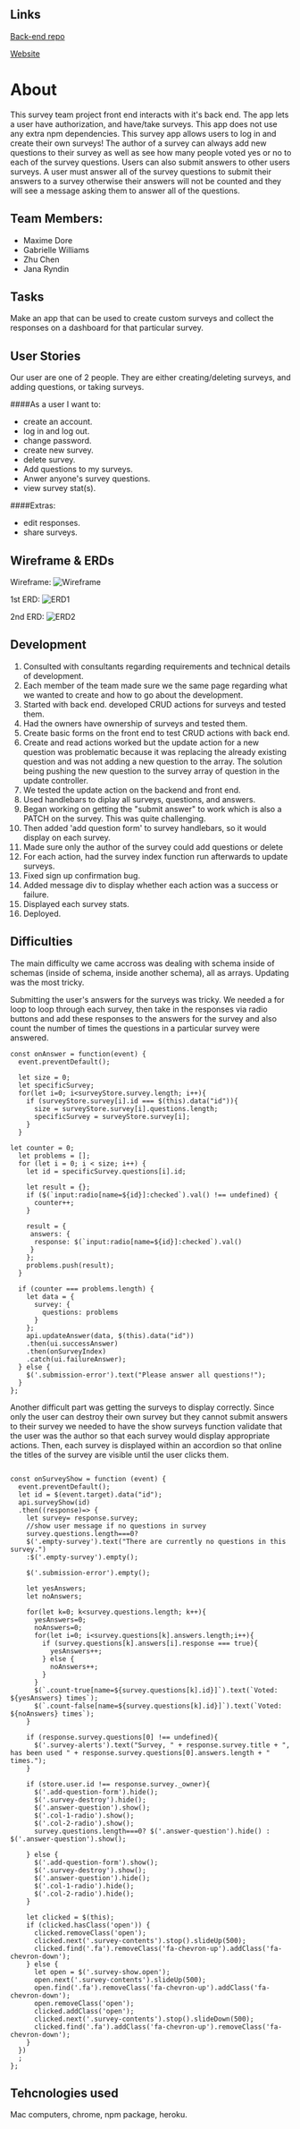 ## Links

[Back-end repo](https://github.com/GZMJ-Survey/express-api-survey)

[Website](https://gzmj-survey.github.io/client-survey/)

# About

This survey team project front end interacts with it's back end. The app lets a user have authorization, and have/take surveys. This app does not use any extra npm dependencies. This survey app allows users to log in and create their own surveys! The author of a survey can always add new questions to their survey as well as see how many people voted yes or no to each of the survey questions. Users can also submit answers to other users surveys. A user must answer all of the survey questions to submit their answers to a survey otherwise their answers will not be counted and they will see a message asking them to answer all of the questions.


## Team Members:

-  Maxime Dore
-  Gabrielle Williams
-  Zhu Chen
-  Jana Ryndin


## Tasks

Make an app that can be used to create custom surveys and collect the responses
on a dashboard for that particular survey.


## User Stories

Our user are one of 2 people. They are either creating/deleting surveys, and
adding questions, or taking surveys.

####As a user I want to:
-   create an account.
-   log in and log out.
-   change password.
-   create new survey.
-   delete survey.
-   Add questions to my surveys.
-   Anwer anyone's survey questions.
-   view survey stat(s).

####Extras:
-   edit responses.
-   share surveys.

## Wireframe & ERDs

Wireframe:
![Wireframe](wireframe.jpg "Wireframe")

1st ERD:
![ERD1](ERD1.jpg "1st ERD")

2nd ERD:
![ERD2](ERD2.JPG "2nd ERD")

## Development

1. Consulted with consultants regarding requirements and technical details of
development.
2. Each member of the team made sure we the same page regarding what we wanted
to create and how to go about the development.
3. Started with back end. developed CRUD actions for surveys and tested them.
4. Had the owners have ownership of surveys and tested them.
5. Create basic forms on the front end to test CRUD actions with back end.
6. Create and read actions worked but the update action for a new question was
problematic because it was replacing the already existing question and was not
adding a new question to the array. The solution being pushing the new
question to the survey array of question in the update controller.
7. We tested the update action on the backend and front end.
8. Used handlebars to diplay all surveys, questions, and answers.
9. Began working on getting the "submit answer" to work which is also a PATCH on
the survey. This was quite challenging.
10. Then added 'add question form' to survey handlebars, so it would display on
each survey.
11. Made sure only the author of the survey could add questions or delete
12. For each action, had the survey index function run afterwards to update
surveys.
13. Fixed sign up confirmation bug.
14. Added message div to display whether each action was a success or failure.
15. Displayed each survey stats.
16. Deployed.

## Difficulties

The main difficulty we came accross was dealing with schema inside of schemas
(inside of schema, inside another schema), all as arrays. Updating was the most
tricky.

Submitting the user's answers for the surveys was tricky. We needed a for loop to loop through each survey, then take in the responses via radio buttons and add these responses to the answers for the survey and also count the number of times the questions in a particular survey were answered.

```
const onAnswer = function(event) {
  event.preventDefault();

  let size = 0;
  let specificSurvey;
  for(let i=0; i<surveyStore.survey.length; i++){
    if (surveyStore.survey[i].id === $(this).data("id")){
      size = surveyStore.survey[i].questions.length;
      specificSurvey = surveyStore.survey[i];
    }
  }

let counter = 0;
  let problems = [];
  for (let i = 0; i < size; i++) {
    let id = specificSurvey.questions[i].id;

    let result = {};
    if ($(`input:radio[name=${id}]:checked`).val() !== undefined) {
      counter++;
    }

    result = {
     answers: {
      response: $(`input:radio[name=${id}]:checked`).val()
     }
    };
    problems.push(result);
  }

  if (counter === problems.length) {
    let data = {
      survey: {
        questions: problems
      }
    };
    api.updateAnswer(data, $(this).data("id"))
    .then(ui.successAnswer)
    .then(onSurveyIndex)
    .catch(ui.failureAnswer);
  } else {
    $('.submission-error').text("Please answer all questions!");
  }
};
```
Another difficult part was getting the surveys to display correctly. Since only the user can destroy their own survey but they cannot submit answers to their survey we needed to have the show surveys function validate that the user was the author so that each survey would display appropriate actions. Then, each survey is displayed within an accordion so that online the titles of the survey are visible until the user clicks them.

```

const onSurveyShow = function (event) {
  event.preventDefault();
  let id = $(event.target).data("id");
  api.surveyShow(id)
  .then((response)=> {
    let survey= response.survey;
    //show user message if no questions in survey
    survey.questions.length===0?
    $('.empty-survey').text("There are currently no questions in this survey.")
    :$('.empty-survey').empty();

    $('.submission-error').empty();

    let yesAnswers;
    let noAnswers;

    for(let k=0; k<survey.questions.length; k++){
      yesAnswers=0;
      noAnswers=0;
      for(let i=0; i<survey.questions[k].answers.length;i++){
        if (survey.questions[k].answers[i].response === true){
          yesAnswers++;
        } else {
          noAnswers++;
        }
      }
      $(`.count-true[name=${survey.questions[k].id}]`).text(`Voted: ${yesAnswers} times`);
      $(`.count-false[name=${survey.questions[k].id}]`).text(`Voted: ${noAnswers} times`);
    }

    if (response.survey.questions[0] !== undefined){
      $('.survey-alerts').text("Survey, " + response.survey.title + ", has been used " + response.survey.questions[0].answers.length + " times.");
    }

    if (store.user.id !== response.survey._owner){
      $('.add-question-form').hide();
      $('.survey-destroy').hide();
      $('.answer-question').show();
      $('.col-1-radio').show();
      $('.col-2-radio').show();
      survey.questions.length===0? $('.answer-question').hide() : $('.answer-question').show();

    } else {
      $('.add-question-form').show();
      $('.survey-destroy').show();
      $('.answer-question').hide();
      $('.col-1-radio').hide();
      $('.col-2-radio').hide();
    }

    let clicked = $(this);
    if (clicked.hasClass('open')) {
      clicked.removeClass('open');
      clicked.next('.survey-contents').stop().slideUp(500);
      clicked.find('.fa').removeClass('fa-chevron-up').addClass('fa-chevron-down');
    } else {
      let open = $('.survey-show.open');
      open.next('.survey-contents').slideUp(500);
      open.find('.fa').removeClass('fa-chevron-up').addClass('fa-chevron-down');
      open.removeClass('open');
      clicked.addClass('open');
      clicked.next('.survey-contents').stop().slideDown(500);
      clicked.find('.fa').addClass('fa-chevron-up').removeClass('fa-chevron-down');
    }
  })
  ;
};

```

## Tehcnologies used

Mac computers, chrome, npm package, heroku.
